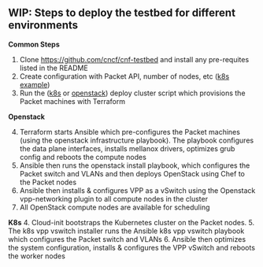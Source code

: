 WIP: Steps to deploy the testbed for different environments
---


**Common Steps**
1. Clone https://github.com/cncf/cnf-testbed and install any pre-requites listed in the README
1. Create configuration with Packet API, number of nodes, etc ([k8s example](https://github.com/cncf/cnf-testbed/blob/master/tools/k8s_benchmark_quad_intel.env.example))
1. Run the ([k8s](https://github.com/cncf/cnf-testbed/blob/38a89ad2dde59711fda8015308a1f0b19f50e946/tools/deploy_k8s_cluster.sh) or [openstack](https://github.com/cncf/cnf-testbed/blob/38a89ad2dde59711fda8015308a1f0b19f50e946/tools/deploy_openstack_cluster.sh)) deploy cluster script which provisions the Packet machines with Terraform


**Openstack**

4. Terraform starts Ansible which pre-configures the Packet machines (using the openstack infrastructure playbook). The playbook configures the data plane interfaces, installs mellanox drivers, optimizes grub config and reboots the compute nodes
5. Ansible then runs the openstack install playbook, which configures the  Packet switch and VLANs and then deploys OpenStack using Chef to the Packet nodes
6. Ansible then installs & configures VPP as a vSwitch using the Openstack vpp-networking plugin to all compute nodes in the cluster
7. All OpenStack compute nodes are available for scheduling


**K8s**
4. Cloud-init bootstraps the Kubernetes cluster on the Packet nodes. 
5. The k8s vpp vswitch installer runs the Ansible k8s vpp vswitch playbook which configures the Packet switch and VLANs 
6. Ansible then optimizes the system configuration, installs & configures the VPP vSwitch and reboots the worker nodes

